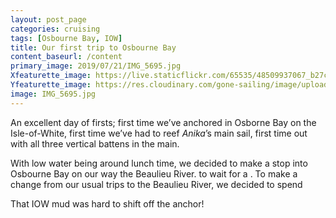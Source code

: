 ```yaml
---
layout: post_page
categories: cruising
tags: [Osbourne Bay, IOW]
title: Our first trip to Osbourne Bay
content_baseurl: /content
primary_image: 2019/07/21/IMG_5695.jpg
Xfeaturette_image: https://live.staticflickr.com/65535/48509937067_b27c1d7a8b_d.jpg
Yfeaturette_image: https://res.cloudinary.com/gone-sailing/image/upload/ar_1:1,c_lfill,g_auto,q_auto,w_500/v1565598667/IMG_5695_woresq.jpg
image: IMG_5695.jpg
---
```

An excellent day of firsts; first time we’ve anchored in Osborne Bay on the Isle-of-White, first time we’ve had to reef _Anika_’s main sail, first time out with all three vertical battens in the main. 

With low water being around lunch time, we decided to make a stop into Osbourne Bay on our way the Beaulieu River.  to wait for a . To make a change from our usual trips to the Beaulieu River, we decided to spend

That IOW mud was hard to shift off the anchor! 


